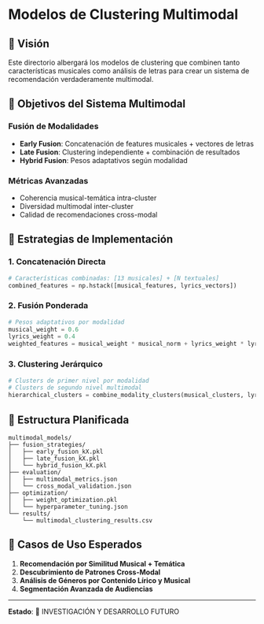 # Modelos de Clustering Multimodal

## 🔗 Visión

Este directorio albergará los modelos de clustering que combinen tanto características musicales como análisis de letras para crear un sistema de recomendación verdaderamente multimodal.

## 🎯 Objetivos del Sistema Multimodal

### Fusión de Modalidades
- **Early Fusion**: Concatenación de features musicales + vectores de letras
- **Late Fusion**: Clustering independiente + combinación de resultados  
- **Hybrid Fusion**: Pesos adaptativos según modalidad

### Métricas Avanzadas
- Coherencia musical-temática intra-cluster
- Diversidad multimodal inter-cluster
- Calidad de recomendaciones cross-modal

## 🔬 Estrategias de Implementación

### 1. Concatenación Directa
```python
# Características combinadas: [13 musicales] + [N textuales]
combined_features = np.hstack([musical_features, lyrics_vectors])
```

### 2. Fusión Ponderada  
```python
# Pesos adaptativos por modalidad
musical_weight = 0.6
lyrics_weight = 0.4
weighted_features = musical_weight * musical_norm + lyrics_weight * lyrics_norm
```

### 3. Clustering Jerárquico
```python
# Clusters de primer nivel por modalidad
# Clusters de segundo nivel multimodal
hierarchical_clusters = combine_modality_clusters(musical_clusters, lyrics_clusters)
```

## 📁 Estructura Planificada

```
multimodal_models/
├── fusion_strategies/
│   ├── early_fusion_kX.pkl
│   ├── late_fusion_kX.pkl
│   └── hybrid_fusion_kX.pkl
├── evaluation/
│   ├── multimodal_metrics.json
│   └── cross_modal_validation.json
├── optimization/
│   ├── weight_optimization.pkl
│   └── hyperparameter_tuning.json
└── results/
    └── multimodal_clustering_results.csv
```

## 🎵 Casos de Uso Esperados

1. **Recomendación por Similitud Musical + Temática**
2. **Descubrimiento de Patrones Cross-Modal**
3. **Análisis de Géneros por Contenido Lírico y Musical**
4. **Segmentación Avanzada de Audiencias**

---

**Estado**: 🔬 INVESTIGACIÓN Y DESARROLLO FUTURO